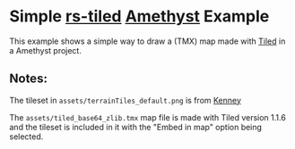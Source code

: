 # Simple [rs-tiled](https://github.com/mattyhall/rs-tiled) [Amethyst](https://github.com/amethyst/amethyst) Example

This example shows a simple way to draw a (TMX) map made with [Tiled](https://www.mapeditor.org/) in a Amethyst project.

## Notes:
The tileset in `assets/terrainTiles_default.png` is from [Kenney](https://kenney.nl/)

The `assets/tiled_base64_zlib.tmx` map file is made with Tiled version 1.1.6 and the tileset is included in it with the "Embed in map" option being selected.